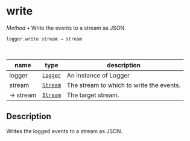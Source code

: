 # write

_Method_ &bull; Write the events to a stream as JSON.

<pre><code>logger.write&nbsp;stream &rarr; stream</code></pre>
<br>

| name | type | description |
|------|------|-------------|
|logger|[`Logger`][Logger]|An instance of Logger|
|stream|[`Stream`][Stream]|The stream to which to write the events.|
|&rarr; stream|[`Stream`][Stream]|The target stream.|


## Description

Writes the logged events to a stream as JSON.


[Logger]: /reference/types/logger/index.md
[Stream]: #